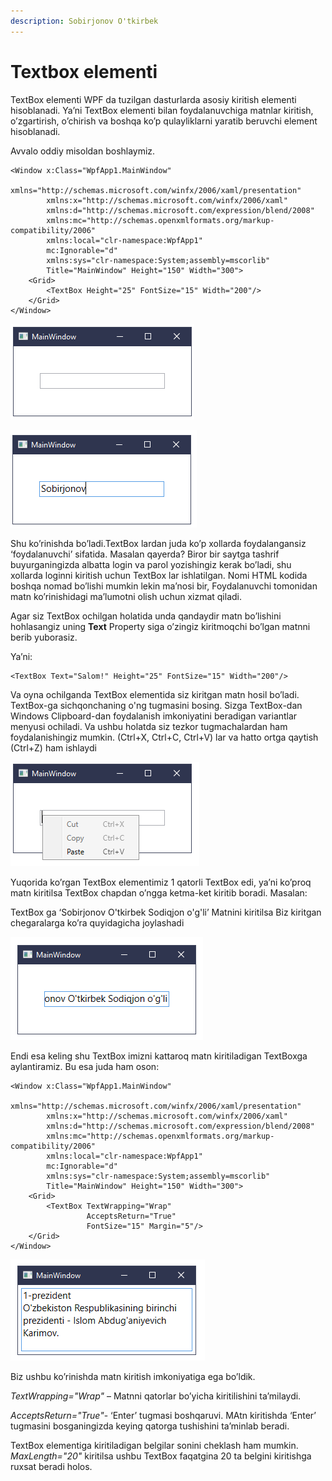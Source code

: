 ```yaml
---
description: Sobirjonov O'tkirbek
---
```


# Textbox elementi

TextBox elementi WPF da tuzilgan dasturlarda asosiy kiritish elementi hisoblanadi. Ya’ni TextBox elementi bilan foydalanuvchiga matnlar kiritish, o’zgartirish, o’chirish va boshqa ko’p qulayliklarni yaratib beruvchi element hisoblanadi.

Avvalo oddiy misoldan boshlaymiz.

```aspnet
<Window x:Class="WpfApp1.MainWindow"
        xmlns="http://schemas.microsoft.com/winfx/2006/xaml/presentation"
        xmlns:x="http://schemas.microsoft.com/winfx/2006/xaml"
        xmlns:d="http://schemas.microsoft.com/expression/blend/2008"
        xmlns:mc="http://schemas.openxmlformats.org/markup-compatibility/2006"
        xmlns:local="clr-namespace:WpfApp1"
        mc:Ignorable="d"
        xmlns:sys="clr-namespace:System;assembly=mscorlib"
        Title="MainWindow" Height="150" Width="300">
    <Grid>
        <TextBox Height="25" FontSize="15" Width="200"/>
    </Grid>
</Window>

```

![](../../.gitbook/assets/image%20%28108%29.png)

![](../../.gitbook/assets/image%20%2869%29.png)

Shu ko’rinishda bo’ladi.TextBox lardan juda ko’p xollarda foydalangansiz ‘foydalanuvchi’ sifatida. Masalan qayerda? Biror bir saytga tashrif buyurganingizda albatta login va parol yozishingiz kerak bo’ladi, shu xollarda loginni kiritish uchun TextBox lar ishlatilgan. Nomi HTML kodida boshqa nomad bo’lishi mumkin lekin ma’nosi bir, Foydalanuvchi tomonidan matn ko’rinishidagi ma’lumotni olish uchun xizmat qiladi.

Agar siz TextBox ochilgan holatida unda qandaydir matn bo’lishini hohlasangiz uning **Text** Property siga o’zingiz kiritmoqchi bo’lgan matnni berib yuborasiz.

Ya’ni:

```aspnet
<TextBox Text="Salom!" Height="25" FontSize="15" Width="200"/>
```


  

Va oyna ochilganda TextBox elementida siz kiritgan matn hosil bo’ladi. TextBox-ga sichqonchaning o'ng tugmasini bosing. Sizga TextBox-dan Windows Clipboard-dan foydalanish imkoniyatini beradigan variantlar menyusi ochiladi. Va ushbu holatda siz tezkor tugmachalardan ham foydalanishingiz mumkin. \(Ctrl+X, Ctrl+C, Ctrl+V\) lar va hatto ortga qaytish \(Ctrl+Z\) ham ishlaydi

![](../../.gitbook/assets/image%20%28103%29.png)

Yuqorida ko’rgan TextBox elementimiz 1 qatorli TextBox edi, ya’ni ko’proq matn kiritilsa TextBox chapdan o’ngga ketma-ket kiritib boradi. Masalan:                                                                                            

TextBox ga ‘Sobirjonov O'tkirbek Sodiqjon o'g'li’ Matnini kiritilsa Biz kiritgan chegaralarga ko’ra quyidagicha joylashadi

![](../../.gitbook/assets/image%20%2835%29.png)

Endi esa keling shu TextBox imizni kattaroq matn kiritiladigan TextBoxga aylantiramiz.  Bu esa juda ham oson:

```aspnet
<Window x:Class="WpfApp1.MainWindow"
        xmlns="http://schemas.microsoft.com/winfx/2006/xaml/presentation"
        xmlns:x="http://schemas.microsoft.com/winfx/2006/xaml"
        xmlns:d="http://schemas.microsoft.com/expression/blend/2008"
        xmlns:mc="http://schemas.openxmlformats.org/markup-compatibility/2006"
        xmlns:local="clr-namespace:WpfApp1"
        mc:Ignorable="d"
        xmlns:sys="clr-namespace:System;assembly=mscorlib"
        Title="MainWindow" Height="150" Width="300">
    <Grid>
        <TextBox TextWrapping="Wrap" 
                 AcceptsReturn="True" 
                 FontSize="15" Margin="5"/>
    </Grid>
</Window>

```

![](../../.gitbook/assets/image%20%2823%29.png)


Biz ushbu ko’rinishda matn kiritish imkoniyatiga ega bo’ldik.

_TextWrapping="Wrap"_ – Matnni qatorlar bo’yicha kiritilishini ta’milaydi.

_AcceptsReturn="True"_- ‘Enter’ tugmasi boshqaruvi. MAtn kiritishda ‘Enter’ tugmasini bosganingizda keying qatorga tushishini ta’minlab beradi.

TextBox elementiga kiritiladigan belgilar sonini cheklash ham mumkin. _MaxLength="20"_  kiritilsa ushbu TextBox faqatgina 20 ta belgini kiritishga ruxsat beradi holos.

